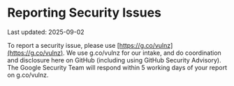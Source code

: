 # Reporting Security Issues
Last updated: 2025-09-02

To report a security issue, please use [https://g.co/vulnz](https://g.co/vulnz).
We use g.co/vulnz for our intake, and do coordination and disclosure here on
GitHub (including using GitHub Security Advisory). The Google Security Team will
respond within 5 working days of your report on g.co/vulnz.

[GitHub Security Advisory]: https://github.com/google-gemini/gemini-cli/security/advisories
